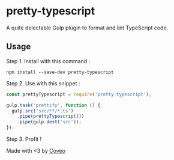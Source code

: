 # pretty-typescript

A quite delectable Gulp plugin to format and lint TypeScript code.

## Usage

Step 1. Install with this command :

```
npm install --save-dev pretty-typescript
```

Step 2. Use with this snippet :

```javascript
const prettyTypescript = require('pretty-typescript');

gulp.task('prettify', function () {
  gulp.src('src/**/*.ts')
    .pipe(prettyTypescript())
    .pipe(gulp.dest('src'));
});
```

Step 3. Profit !

Made with <3 by [Coveo](http://coveo.com)
